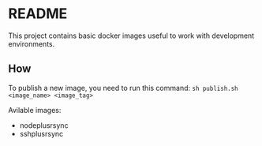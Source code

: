 # README

This project contains basic docker images useful to work with development environments.

## How

To publish a new image, you need to run this command: `sh publish.sh <image_name> <image_tag>`

Avilable images:

- nodeplusrsync
- sshplusrsync
